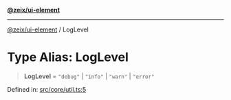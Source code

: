 [**@zeix/ui-element**](../README.md)

***

[@zeix/ui-element](../globals.md) / LogLevel

# Type Alias: LogLevel

> **LogLevel** = `"debug"` \| `"info"` \| `"warn"` \| `"error"`

Defined in: [src/core/util.ts:5](https://github.com/zeixcom/ui-element/blob/e1c0693393151dbc67087d7dde9d2a2f9e7dd58b/src/core/util.ts#L5)
